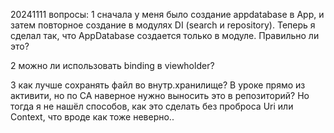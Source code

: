 20241111 вопросы: 
1 сначала у меня было создание appdatabase в App, и затем повторное создание в модулях DI (search и repository). 
Теперь я сделал так, что AppDatabase создается только в модуле. Правильно ли это? 

2 можно ли использовать binding в viewholder? 

3 как лучше сохранять файл во внутр.хранилище? В уроке прямо из активити, но по CA наверное нужно выносить это в репозиторий? Но тогда я не нашёл способов, как это сделать без проброса Uri или Context, что вроде как тоже неверно..